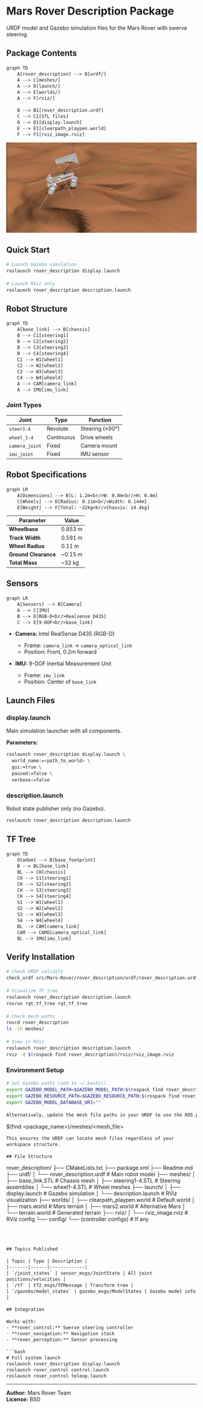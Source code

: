 # Mars Rover Description Package

URDF model and Gazebo simulation files for the Mars Rover with swerve steering.

## Package Contents

```mermaid
graph TD
    A[rover_description] --> B[urdf/]
    A --> C[meshes/]
    A --> D[launch/]
    A --> E[worlds/]
    A --> F[rviz/]
    
    B --> B1[rover_description.urdf]
    C --> C1[STL files]
    D --> D1[display.launch]
    E --> E1[clearpath_playpen.world]
    F --> F1[rviz_image.rviz]
```

![Rover Control System](../rover_control/image.png)

## Quick Start

```bash
# Launch Gazebo simulation
roslaunch rover_description display.launch

# Launch RViz only
roslaunch rover_description description.launch
```

## Robot Structure

```mermaid
graph TD
    A[base_link] --> B[chassis]
    B --> C1[steering1]
    B --> C2[steering2]
    B --> C3[steering3]
    B --> C4[steering4]
    C1 --> W1[wheel1]
    C2 --> W2[wheel2]
    C3 --> W3[wheel3]
    C4 --> W4[wheel4]
    A --> CAM[camera_link]
    A --> IMU[imu_link]
```

### Joint Types

| Joint | Type | Function |
|-------|------|----------|
| `steer1-4` | Revolute | Steering (±90°) |
| `wheel_1-4` | Continuous | Drive wheels |
| `camera_joint` | Fixed | Camera mount |
| `imu_joint` | Fixed | IMU sensor |

## Robot Specifications

```mermaid
graph LR
    A[Dimensions] --> B[L: 1.2m<br/>W: 0.8m<br/>H: 0.4m]
    C[Wheels] --> D[Radius: 0.11m<br/>Width: 0.144m]
    E[Weight] --> F[Total: ~32kg<br/>Chassis: 14.4kg]
```

| Parameter | Value |
|-----------|-------|
| **Wheelbase** | 0.853 m |
| **Track Width** | 0.591 m |
| **Wheel Radius** | 0.11 m |
| **Ground Clearance** | ~0.15 m |
| **Total Mass** | ~32 kg |

## Sensors

```mermaid
graph LR
    A[Sensors] --> B[Camera]
    A --> C[IMU]
    B --> D[RGB-D<br/>Realsense D435]
    C --> E[9-DOF<br/>base_link]
```

- **Camera:** Intel RealSense D435 (RGB-D)
  - Frame: `camera_link` → `camera_optical_link`
  - Position: Front, 0.2m forward
  
- **IMU:** 9-DOF Inertial Measurement Unit
  - Frame: `imu_link`
  - Position: Center of `base_link`

## Launch Files

### display.launch
Main simulation launcher with all components.

**Parameters:**
```bash
roslaunch rover_description display.launch \
  world_name:=<path_to_world> \
  gui:=true \
  paused:=false \
  verbose:=false
```
### description.launch
Robot state publisher only (no Gazebo).

```bash
roslaunch rover_description description.launch
```

## TF Tree

```mermaid
graph TD
    O[odom] --> B[base_footprint]
    B --> BL[base_link]
    BL --> CH[chassis]
    CH --> S1[steering1]
    CH --> S2[steering2]
    CH --> S3[steering3]
    CH --> S4[steering4]
    S1 --> W1[wheel1]
    S2 --> W2[wheel2]
    S3 --> W3[wheel3]
    S4 --> W4[wheel4]
    BL --> CAM[camera_link]
    CAM --> CAMO[camera_optical_link]
    BL --> IMU[imu_link]
```

## Verify Installation

```bash
# Check URDF validity
check_urdf src/Mars-Rover/rover_description/urdf/rover_description.urdf

# Visualize TF tree
roslaunch rover_description description.launch
rosrun rqt_tf_tree rqt_tf_tree

# Check mesh paths
roscd rover_description
ls -lh meshes/

# View in RViz
roslaunch rover_description description.launch
rviz -d $(rospack find rover_description)/rviz/rviz_image.rviz
```


### Environment Setup

```bash
# Set Gazebo paths (add to ~/.bashrc)
export GAZEBO_MODEL_PATH=$GAZEBO_MODEL_PATH:$(rospack find rover_description)/..
export GAZEBO_RESOURCE_PATH=$GAZEBO_RESOURCE_PATH:$(rospack find rover_description)
export GAZEBO_MODEL_DATABASE_URI=""

Alternatively, update the mesh file paths in your URDF to use the ROS package path substitution:
```
$(find <package_name>)/meshes/<mesh_file>
```
This ensures the URDF can locate mesh files regardless of your workspace structure.

## File Structure

```
rover_description/
├── CMakeLists.txt
├── package.xml
├── Readme.md
├── urdf/
│   └── rover_description.urdf        # Main robot model
├── meshes/
│   ├── base_link.STL                 # Chassis mesh
│   ├── steering1-4.STL               # Steering assemblies
│   └── wheel1-4.STL                  # Wheel meshes
├── launch/
│   ├── display.launch                # Gazebo simulation
│   └── description.launch            # RViz visualization
├── worlds/
│   ├── clearpath_playpen.world       # Default world
│   ├── mars.world                    # Mars terrain
│   ├── mars2.world                   # Alternative Mars
│   └── terrain.world                 # Generated terrain
├── rviz/
│   └── rviz_image.rviz              # RViz config
└── config/
    └── (controller configs)          # If any
```



## Topics Published

| Topic | Type | Description |
|-------|------|-------------|
| `/joint_states` | sensor_msgs/JointState | All joint positions/velocities |
| `/tf` | tf2_msgs/TFMessage | Transform tree |
| `/gazebo/model_states` | gazebo_msgs/ModelStates | Gazebo model info |

## Integration

Works with:
- **rover_control:** Swerve steering controller
- **rover_navigation:** Navigation stack
- **rover_perception:** Sensor processing

```bash
# Full system launch
roslaunch rover_description display.launch
roslaunch rover_control control.launch
roslaunch rover_control teleop.launch
```

---

**Author:** Mars Rover Team  
**License:** BSD